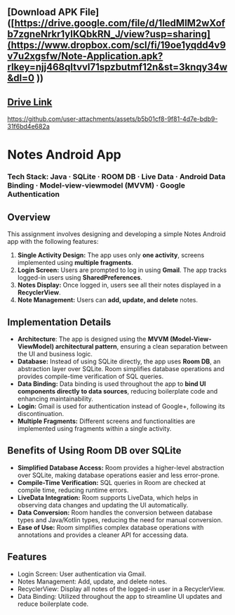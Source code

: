 ## [Download APK File]([https://drive.google.com/file/d/1ledMlM2wXofb7zgneNrkr1yIKQbkRN_J/view?usp=sharing](https://www.dropbox.com/scl/fi/19oe1yqdd4v9v7u2xgsfw/Note-Application.apk?rlkey=njj468qltvvl71spzbutmf12n&st=3knqy34w&dl=0 ))
## [Drive Link](https://drive.google.com/drive/folders/11xA7Tzaut-4x-YBcNFFylloc2ySeSe11?usp=sharing)

https://github.com/user-attachments/assets/b5b01cf8-9f81-4d7e-bdb9-31f6bd4e682a

# Notes Android App

### Tech Stack: Java · SQLite · ROOM DB · Live Data · Android Data Binding · Model-view-viewmodel (MVVM) · Google Authentication

## Overview
This assignment involves designing and developing a simple Notes Android app with the following features:

1. **Single Activity Design:** The app uses only **one activity**, screens implemented using **multiple fragments**.
2. **Login Screen:** Users are prompted to log in using **Gmail**. The app tracks logged-in users using **SharedPreferences**.
3. **Notes Display:** Once logged in, users see all their notes displayed in a **RecyclerView**.
4. **Note Management:** Users can **add, update, and delete** notes.
 
## Implementation Details
- **Architecture**: The app is designed using the **MVVM (Model-View-ViewModel) architectural pattern**, ensuring a clean separation between the UI and business logic.
- **Database:** Instead of using SQLite directly, the app uses **Room DB**, an abstraction layer over SQLite. Room simplifies database operations and provides compile-time verification of SQL queries.
- **Data Binding:** Data binding is used throughout the app to **bind UI components directly to data sources**, reducing boilerplate code and enhancing maintainability.
- **Login:** Gmail is used for authentication instead of Google+, following its discontinuation.
- **Multiple Fragments:** Different screens and functionalities are implemented using fragments within a single activity.
## Benefits of Using Room DB over SQLite
- **Simplified Database Access:** Room provides a higher-level abstraction over SQLite, making database operations easier and less error-prone.
- **Compile-Time Verification:** SQL queries in Room are checked at compile time, reducing runtime errors.
- **LiveData Integration:** Room supports LiveData, which helps in observing data changes and updating the UI automatically.
- **Data Conversion:** Room handles the conversion between database types and Java/Kotlin types, reducing the need for manual conversion.
- **Ease of Use:** Room simplifies complex database operations with annotations and provides a cleaner API for accessing data.
## Features
- Login Screen: User authentication via Gmail.
- Notes Management: Add, update, and delete notes.
- RecyclerView: Display all notes of the logged-in user in a RecyclerView.
- Data Binding: Utilized throughout the app to streamline UI updates and reduce boilerplate code.
